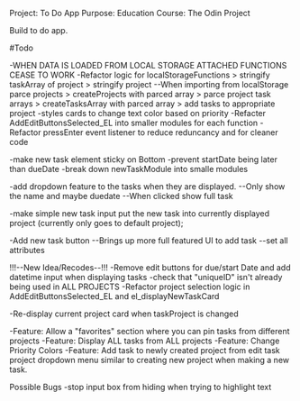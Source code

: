 Project: To Do App
Purpose: Education 
Course: The Odin Project

Build to do app.


#Todo

-WHEN DATA IS LOADED FROM LOCAL STORAGE ATTACHED FUNCTIONS CEASE TO WORK
-Refactor logic for localStorageFunctions > stringify taskArray of project > stringify project
--When importing from localStorage parce projects > createProjects with parced array > parce project task arrays > createTasksArray with parced array > add tasks to appropriate project 
-styles cards to change text color based on priority
-Refacter AddEditButtonsSelected_EL into smaller modules for each function
-Refactor pressEnter event listener to reduce reduncancy and for cleaner code


-make new task element sticky on Bottom 
-prevent startDate being later than dueDate
-break down newTaskModule into smalle modules

-add dropdown feature to the tasks when they are displayed.
--Only show the name and maybe duedate
--When clicked show full task

-make simple new task input put the new task into currently displayed project (currently only goes to default project);

-Add new task button
--Brings up more full featured UI to add task
--set all attributes


!!!--New Idea/Recodes--!!!
-Remove edit buttons for due/start Date and add datetime input when displaying tasks
-check that "uniqueID" isn't already being used in ALL PROJECTS
-Refactor project selection logic in AddEditButtonsSelected_EL and el_displayNewTaskCard

-Re-display current project card when taskProject is changed


-Feature: Allow a "favorites" section where you can pin tasks from different projects
-Feature: Display ALL tasks from ALL projects
-Feature: Change Priority Colors
-Feature: Add task to newly created project from edit task project dropdown menu similar to creating new project when making a new task.

Possible Bugs
-stop input box from hiding when trying to highlight text
